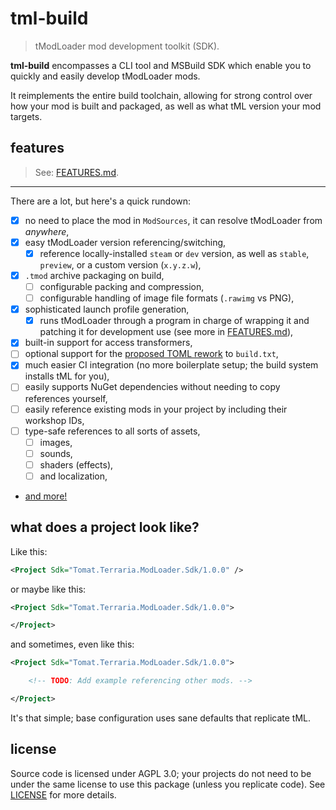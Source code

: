 # tml-build

> tModLoader mod development toolkit (SDK).
 
**tml-build** encompasses a CLI tool and MSBuild SDK which enable you to quickly and easily develop tModLoader mods.

It reimplements the entire build toolchain, allowing for strong control over how your mod is built and packaged, as well as what tML version your mod targets.

## features

> See: [FEATURES.md](FEATURES.md).

---

There are a lot, but here's a quick rundown:

- [x] no need to place the mod in `ModSources`, it can resolve tModLoader from *anywhere*,
- [x] easy tModLoader version referencing/switching,
  - [x] reference locally-installed `steam` or `dev` version, as well as `stable`, `preview`, or a custom version (`x.y.z.w`),
- [x] `.tmod` archive packaging on build,
  - [ ] configurable packing and compression,
  - [ ] configurable handling of image file formats (`.rawimg` vs PNG),
- [x] sophisticated launch profile generation,
  - [x] runs tModLoader through a program in charge of wrapping it and patching it for development use (see more in [FEATURES.md](FEATURES.md)),
- [x] built-in support for access transformers,
- [ ] optional support for the [proposed TOML rework](https://github.com/tModLoader/tModLoader/issues/4170) to `build.txt`,
- [x] much easier CI integration (no more boilerplate setup; the build system installs tML for you),
- [ ] easily supports NuGet dependencies without needing to copy references yourself,
- [ ] easily reference existing mods in your project by including their workshop IDs,
- [ ] type-safe references to all sorts of assets,
  - [ ] images,
  - [ ] sounds,
  - [ ] shaders (effects),
  - [ ] and localization,
- [and more!](FEATURES.md)

## what does a project look like?

Like this:

```xml
<Project Sdk="Tomat.Terraria.ModLoader.Sdk/1.0.0" />
```

or maybe like this:

```xml
<Project Sdk="Tomat.Terraria.ModLoader.Sdk/1.0.0">

</Project>
```

and sometimes, even like this:

```xml
<Project Sdk="Tomat.Terraria.ModLoader.Sdk/1.0.0">

    <!-- TODO: Add example referencing other mods. -->

</Project>
```

It's that simple; base configuration uses sane defaults that replicate tML.

## license

Source code is licensed under AGPL 3.0; your projects do not need to be under the same license to use this package (unless you replicate code). See [LICENSE](LICENSE) for more details.
